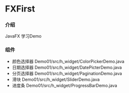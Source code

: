 # FXFirst

### 介绍
JavaFX 学习Demo
### 组件
- 颜色选择器
  Demo01/src/h_widget/ColorPickerDemo.java
- 日期选择器
  Demo01/src/h_widget/DatePicterDemo.java
- 分页选择器
  Demo01/src/h_widget/PaginationDemo.java
- 滑块
  Demo01/src/h_widget/SliderDemo.java
- 进度条
  Demo01/src/h_widget/ProgressBarDemo.java



